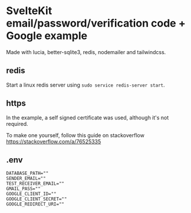 # SvelteKit email/password/verification code + Google example
Made with lucia, better-sqlite3, redis, nodemailer and tailwindcss.

## redis
Start a linux redis server using `sudo service redis-server start`.

## https
In the example, a self signed certificate was used, although it's not required.

To make one yourself, follow this guide on stackoverflow https://stackoverflow.com/a/76525335

## .env
```env
DATABASE_PATH=""
SENDER_EMAIL=""
TEST_RECEIVER_EMAIL=""
GMAIL_PASS=""
GOOGLE_CLIENT_ID=""
GOOGLE_CLIENT_SECRET=""
GOOGLE_REDIRECT_URI=""
```
